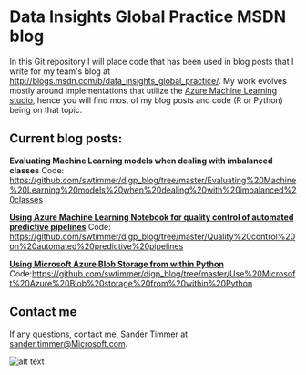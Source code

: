 # Data Insights Global Practice MSDN blog

In this Git repository I will place code that has been used in blog posts that I write for my team's blog at http://blogs.msdn.com/b/data_insights_global_practice/. My work evolves mostly around implementations that utilize the [Azure Machine Learning studio](https://studio.azureml.net/Home), hence you will find most of my blog posts and code (R or Python) being on that topic. 

## Current blog posts:

**Evaluating Machine Learning models when dealing with imbalanced classes**
Code: https://github.com/swtimmer/digp_blog/tree/master/Evaluating%20Machine%20Learning%20models%20when%20dealing%20with%20imbalanced%20classes

**[Using Azure Machine Learning Notebook for quality control of automated predictive pipelines](http://blogs.msdn.com/b/data_insights_global_practice/archive/2016/01/05/using-azure-machine-learning-notebooks-for-quality-control-of-automated-predictive-pipelines.aspx)**
Code: https://github.com/swtimmer/digp_blog/tree/master/Quality%20control%20on%20automated%20predictive%20pipelines

**[Using Microsoft Azure Blob Storage from within Python](http://www.sandertimmer.nl/2015/08/using-microsoft-azure-blob-storage-from-within-python/)**
Code:https://github.com/swtimmer/digp_blog/tree/master/Use%20Microsoft%20Azure%20Blob%20storage%20from%20within%20Python

## Contact me
If any questions, contact me,  Sander Timmer at sander.timmer@Microsoft.com. 


![alt text](http://www.sandertimmer.nl/wp-content/uploads/2010/12/azure-ml.jpg "Azure ML")
